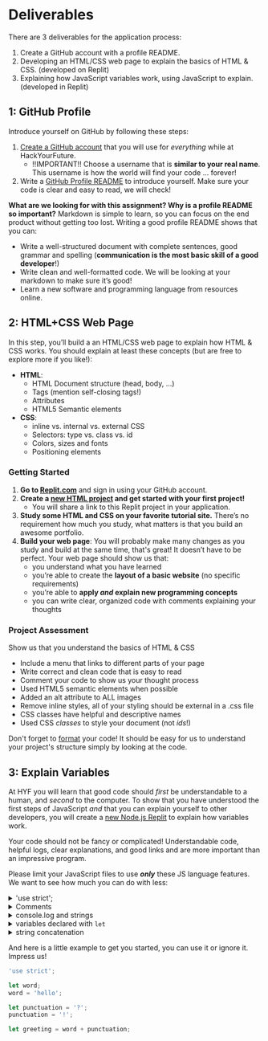 # Deliverables

There are 3 deliverables for the application process:

1. Create a GitHub account with a profile README.
2. Developing an HTML/CSS web page to explain the basics of HTML & CSS. (developed on Replit)
3. Explaining how JavaScript variables work, using JavaScript to explain. (developed in Replit)

## 1: GitHub Profile

Introduce yourself on GitHub by following these steps:

1. [Create a GitHub account](https://www.wikihow.com/Create-an-Account-on-GitHub) that you will use for _everything_ while at HackYourFuture.
   - !!IMPORTANT!! Choose a username that is **similar to your real name**. This username is how the world will find your code … forever!
2. Write a [GitHub Profile README](https://docs.github.com/en/github/setting-up-and-managing-your-github-profile/customizing-your-profile/managing-your-profile-readme) to introduce yourself. Make sure your code is clear and easy to read, we will check!

**What are we looking for with this assignment? Why is a profile README so important?** Markdown is simple to learn, so you can focus on the end product without getting too lost. Writing a good profile README shows that you can:

- Write a well-structured document with complete sentences, good grammar and spelling (**communication is the most basic skill of a good developer**!)
- Write clean and well-formatted code. We will be looking at your markdown to make sure it’s good!
- Learn a new software and programming language from resources online.

## 2: HTML+CSS Web Page

In this step, you’ll build a an HTML/CSS web page to explain how HTML & CSS works. You should explain at least these concepts (but are free to explore more if you like!):

- **HTML**:
  - HTML Document structure (head, body, ...)
  - Tags (mention self-closing tags!)
  - Attributes
  - HTML5 Semantic elements
- **CSS**:
  - inline vs. internal vs. external CSS
  - Selectors: type vs. class vs. id
  - Colors, sizes and fonts
  - Positioning elements

### Getting Started

1. **Go to [Replit.com](https://replit.com/)** and sign in using your GitHub account.
2. **Create a [new HTML project](https://replit.com/new/html) and get started with your first project!**
   - You will share a link to this Replit project in your application.
3. **Study some HTML and CSS on your favorite tutorial site.** There’s no requirement how much you study, what matters is that you build an awesome portfolio.
4. **Build your web page**: You will probably make many changes as you study and build at the same time, that's great! It doesn’t have to be perfect. Your web page should show us that:
   - you understand what you have learned
   - you’re able to create the **layout of a basic website** (no specific requirements)
   - you’re able to **apply _and_ explain new programming concepts**
   - you can write clear, organized code with comments explaining your thoughts

### Project Assessment

Show us that you understand the basics of HTML & CSS

- Include a menu that links to different parts of your page
- Write correct and clean code that is easy to read
- Comment your code to show us your thought process
- Used HTML5 semantic elements when possible
- Added an alt attribute to ALL images
- Remove inline styles, all of your styling should be external in a .css file
- CSS classes have helpful and descriptive names
- Used CSS _classes_ to style your document (not _ids_!)

Don't forget to [format](https://studio.code.org/docs/concepts/html/formatting-html/) your code! It should be easy for us to understand your project's structure simply by looking at the code.

## 3: Explain Variables

At HYF you will learn that good code should _first_ be understandable to a human, and _second_ to the computer. To show that you have understood the first steps of JavaScript _and_ that you can explain yourself to other developers, you will create a [new Node.js Replit](https://replit.com/new/nodejs) to explain how variables work.

Your code should not be fancy or complicated! Understandable code, helpful logs, clear explanations, and good links and are more important than an impressive program.

Please limit your JavaScript files to use _**only**_ these JS language features. We want to see how much you can do with less:

<details>
<summary>'use strict';</summary>
<br>

You should write `'use strict';` at the top of each file. This will help you catch some mistakes by telling JS to be more ... strict.

```js
'use strict';
```

</details>

<details>
<summary>Comments</summary>
<br>

Comments are code that the computer ignores. They are there only to help other people understand what you wrote.

```js
'use strict';

/*
  block comments can be many lines long

  - this is
  - helpful

  for writing longer explanations
  or including links - https://www.youtube.com/watch?v=Jvrszgiexg0
*/

// in-line comments are only one line long

// they're helpful to give a short explanation about a couple lines

```

</details>

<details>
<summary>console.log and strings</summary>
<br>

Strings are any text wrapped in quotes. You can use double quotes (`"`), single quotes (`'`) or back-ticks (`\``) to create a string.

`console.log` lets you print text to the console. The simplest way to do this is writing a string in the parenthesis like so:

```js
'use strict';

// prints 'hello!' to the console
console.log('hello!'); // -> 'hello!'

// prints 'good bye.' to the console
console.log('good bye.'); // -> 'good bye.'
```

</details>

<details>
<summary>variables declared with <code>let</code></summary>
<br>

There are 3 ways to declare a variable in JavaScript: `let`, `const` and `var`. You only need to understand and use `let`, you do not need to explain the others or compare them to `let`.

Try your best to use helpful variable names, this will make your code much easier for others to read!

```js
'use strict';

/*
  there are 4 important words to pay attention to when studying variables:

  declare:
    creating a new variable in program memory

  assign:
    storing a value in a variable for later

  initialize:
    assigning a value to a variable when it is declared

  read:
    using a value that is stored in a variable

*/

// declare a variable named `oneVariable` and initialize it to 'hello'
let oneVariable = 'hello';
// assign a new value to this variable
oneVariable = 'hello!';
// read the value stored in `oneVariable` and log it to the console
console.log(oneVariable); // -> 'hello'

// declare a variable without initializing it
let anotherVariable;
// assign a value to this variable
anotherVariable = 'good bye';
// read the value and log it to the console
console.log(anotherVariable); // -> 'good bye'
```

Here are three mistakes you will probably make, can you figure out how to fix them?

> Hint: you may want to create a file for each error and explain how to fix them ;)

```js
'use strict';

// assigning a value to a variable that has not been declared
undeclaredVariable = 'huh?'; // ReferenceError: undeclaredVariable is not defined
```

```js
'use strict';

// reading from a variable that has not been declared
console.log(undeclaredVariable); // ReferenceError: undeclaredVariable is not defined
```

```js
'use strict';

let declaredTwice = 'hi';
let declaredTwice = 'bye'; // SyntaxError: Identifier 'declaredTwice' has already been declared
```

</details>

<details>
<summary>string concatenation</summary>
<br>

You can combine more than one string using `+`.

```js
'use strict';

// combines 'hello' and '!', then prints the new string
console.log('hello' + '!'); // -> 'hello!'

// you can concatenate two strings and assign that to a variable
let greeting = 'h' + 'i';
console.log(greeting); // -> 'hi'

// you can also concatenate strings that are stored in a variable
let excitedGreeting = greeting + '!';
console.log(excitedGreeting); // -> 'hi!'
```

</details>

And here is a little example to get you started, you can use it or ignore it. Impress us!

```js
'use strict';

let word;
word = 'hello';

let punctuation = '?';
punctuation = '!';

let greeting = word + punctuation;
```
